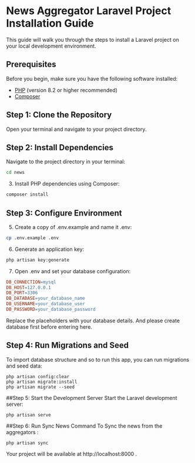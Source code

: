 # News Aggregator Laravel Project Installation Guide

This guide will walk you through the steps to install a Laravel project on your local development environment.

## Prerequisites

Before you begin, make sure you have the following software installed:

- [PHP](https://www.php.net/manual/en/install.php) (version 8.2 or higher recommended)
- [Composer](https://getcomposer.org/download/)

## Step 1: Clone the Repository

Open your terminal and navigate to your project directory.

## Step 2: Install Dependencies

Navigate to the project directory in your terminal:

```sh
cd news
```
3. Install PHP dependencies using Composer:
```sh
composer install
```



## Step 3: Configure Environment

5. Create a copy of .env.example and name it .env:
```sh
cp .env.example .env
```
6. Generate an application key:
```sh
php artisan key:generate
```
7. Open .env and set your database configuration:
```makefile
DB_CONNECTION=mysql
DB_HOST=127.0.0.1
DB_PORT=3306
DB_DATABASE=your_database_name
DB_USERNAME=your_database_user
DB_PASSWORD=your_database_password
```
Replace the placeholders with your database details.
And please create database first before entering here.

## Step 4: Run Migrations and Seed
To import database structure and so to run this app, you can run migrations and seed data:
```shell
php artisan config:clear
php artisan migrate:install
php artisan migrate --seed
```
##Step 5: Start the Development Server
Start the Laravel development server:

```shell
php artisan serve
```
##Step 6: Run Sync News Command
To Sync the news from the aggregators :

```shell
php artisan sync
```

Your project will be available at http://localhost:8000 .

